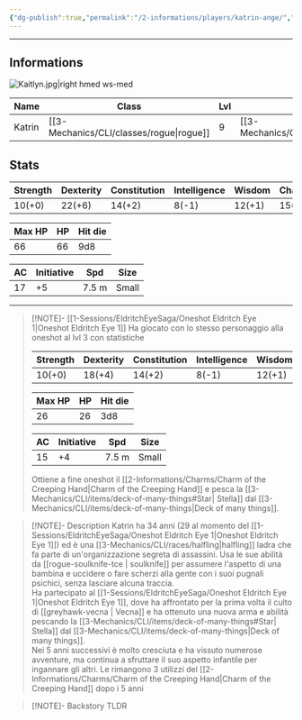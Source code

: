 ```yaml
---
{"dg-publish":true,"permalink":"/2-informations/players/katrin-ange/","noteIcon":""}
---
```



---

## Informations

![Kaitlyn.jpg|right hmed ws-med](/img/user/Assets/Kaitlyn.jpg)

| Name | Class | Lvl | Race | height | Gender | Align | Background | 
| ---- | ----- | --- | ---- | ------ | ------ | ----- | ---------- |
|   Katrin   |  [[3-Mechanics/CLI/classes/rogue\|rogue]]     |  9   |   [[3-Mechanics/CLI/races/halfling\|halfling]]   |    0.8m   |  Female      |   Chaotic Good    |    Criminal  |


## Stats
| Strength | Dexterity | Constitution | Intelligence | Wisdom | Charisma |
| -------- | --------- | ------------ | ------------ | ------ | -------- |
| 10(+0)    | 22(+6)    | 14(+2)       | 8(-1)       | 12(+1) | 15(+2)   |

| Max HP | HP  | Hit die | 
| ------ | --- | ------- |
|    66  | 66  | 9d8     |

| AC  | Initiative | Spd   | Size  |
| --- | ---------- | ----- | ----- |
| 17  | +5         | 7.5 m | Small |

---

> [!NOTE]- [[1-Sessions/EldritchEyeSaga/Oneshot Eldritch Eye 1\|Oneshot Eldritch Eye 1]]
> Ha giocato con lo stesso personaggio alla oneshot al lvl 3 con statistiche
> 
> | Strength | Dexterity | Constitution | Intelligence | Wisdom | Charisma |
> | -------- | --------- | ------------ | ------------ | ------ | -------- |
> | 10(+0)    | 18(+4)    | 14(+2)       | 8(-1)       | 12(+1) | 14(+2)   |
> 
> | Max HP | HP  | Hit die | 
> | ------ | --- | ------- |
> |    26  | 26  | 3d8     |
> 
> | AC  | Initiative | Spd | Size |
> | ---- | ----- | --- | ---- |
> |  15  |  +4  |  7.5 m  |  Small  |
> 
> Ottiene a fine oneshot il [[2-Informations/Charms/Charm of the Creeping Hand\|Charm of the Creeping Hand]] e pesca la [[3-Mechanics/CLI/items/deck-of-many-things#Star\| Stella]] dal [[3-Mechanics/CLI/items/deck-of-many-things\|Deck of many things]].

> [!NOTE]- Description
> Katrin ha 34 anni (29 al momento del [[1-Sessions/EldritchEyeSaga/Oneshot Eldritch Eye 1\|Oneshot Eldritch Eye 1]]) ed è una [[3-Mechanics/CLI/races/halfling\|halfling]] ladra che fa parte di un'organizzazione segreta di assassini. Usa le sue abilità da [[rogue-soulknife-tce \| soulknife]] per assumere l'aspetto di una bambina e uccidere o fare scherzi alla gente con i suoi pugnali psichici, senza lasciare alcuna traccia.  
> Ha partecipato al [[1-Sessions/EldritchEyeSaga/Oneshot Eldritch Eye 1\|Oneshot Eldritch Eye 1]], dove ha affrontato per la prima volta il culto di [[greyhawk-vecna \| Vecna]] e ha ottenuto una nuova arma e abilità pescando la [[3-Mechanics/CLI/items/deck-of-many-things#Star\| Stella]] dal [[3-Mechanics/CLI/items/deck-of-many-things\|Deck of many things]].  
> Nei 5 anni successivi è molto cresciuta e ha vissuto numerose avventure, ma continua a sfruttare il suo aspetto infantile per ingannare gli altri.
> Le rimangono 3 utilizzi del [[2-Informations/Charms/Charm of the Creeping Hand\|Charm of the Creeping Hand]] dopo i 5 anni

> [!NOTE]- Backstory
> TLDR